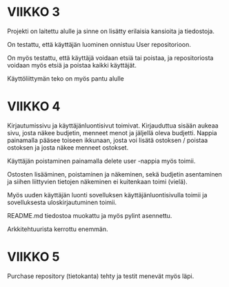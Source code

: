 # VIIKKO 3
Projekti on laitettu alulle ja sinne on lisätty erilaisia kansioita ja tiedostoja.

On testattu, että käyttäjän luominen onnistuu User repositorioon.

On myös testattu, että käyttäjä voidaan etsiä tai poistaa, ja repositoriosta voidaan myös etsiä ja poistaa kaikki käyttäjät.

Käyttöliittymän teko on myös pantu alulle

# VIIKKO 4

Kirjautumissivu ja käyttäjänluontisivut toimivat. Kirjauduttua sisään aukeaa sivu, josta näkee budjetin, menneet menot ja jäljellä oleva budjetti. Nappia
painamalla pääsee toiseen ikkunaan, josta voi lisätä ostoksen / poistaa ostoksen ja josta näkee menneet ostokset.

Käyttäjän poistaminen painamalla delete user -nappia myös toimii.

Ostosten lisääminen, poistaminen ja näkeminen, sekä budjetin asentaminen ja siihen liittyvien tietojen näkeminen ei kuitenkaan toimi (vielä).

Myös uuden käyttäjän luonti sovelluksen käyttäjänluontisivulla toimii ja sovelluksesta uloskirjautuminen toimii.

README.md tiedostoa muokattu ja myös pylint asennettu.

Arkkitehtuurista kerrottu enemmän.

# VIIKKO 5

Purchase repository (tietokanta) tehty ja testit menevät myös läpi.

